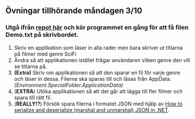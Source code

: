 ## Övningar tillhörande måndagen 3/10
### Utgå ifrån [repot här](https://github.com/niklas-hjelm/ReadWriteFileDemo) och kör programmet en gång för att få filen Demo.txt på skrivbordet.
1. Skriv en applikation som läser in alla rader men bara skriver ut titlarna på filmer med genre SciFi
2. Ändra så att applikationen istället frågar användaren vilken genre den vill se titlarna på.
3. **(Extra)** Skriv om applikationen så att den sparar en fil för varje genre och läser in dessa. Filerna ska sparas till och läsas från AppData. *(Environment.SpecialFolder.ApplicationData)*
4. (**EXTRA**) Utöka applikationen så att det går att lägga till fler filmer och spara till rätt fil.
5. (**REALLY!?**) Försök spara filerna i formatet JSON med hjälp av [How to serialize and deserialize (marshal and unmarshal) JSON in .NET]([https://](https://learn.microsoft.com/en-us/dotnet/standard/serialization/system-text-json/how-to?pivots=dotnet-6-0)).